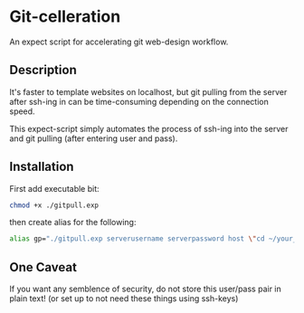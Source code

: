 Git-celleration
===============

An expect script for accelerating git web-design workflow.


## Description

It's faster to template websites on localhost, but git pulling from the server after ssh-ing in can be time-consuming depending on the connection speed.

This expect-script simply automates the process of ssh-ing into the server and git pulling (after entering user and pass).

## Installation

First add executable bit:
```bash
chmod +x ./gitpull.exp
```

then create alias for the following:
```bash
alias gp="./gitpull.exp serverusername serverpassword host \"cd ~/your_repos_directory/ && git pull\" gituser gitpass"
````


## One Caveat
If you want any semblence of security, do not store this user/pass pair in plain text! (or set up to not need these things using ssh-keys)
